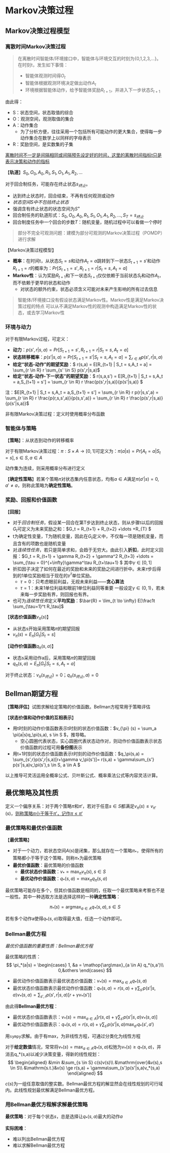 # Markov决策过程

## Markov决策过程模型

### 离散时间Markov决策过程

> 在离散时间智能体/环境接口中，智能体与环境交互的时刻为{0,1,2,3,...}。在时刻t，发生如下事情：
> * 智能体观测时间得$O_t$
> * 智能体根据观测环境决定做出动作$A_t$
> * 环境根据智能体动作，给予智能体奖励$R_{t+1}$，并进入下一步状态$S_{t+1}$

由此得：
* S：状态空间，状态取值的综合
* O：观测空间，观测取值的集合
* A：动作集合
  * 为了分析方便，往往采用一个包括所有可能动作的更大集合，使得每一步动作集合在数学上以同样的字母表示
* R：奖励空间，是实数集的子集

<u>离散时间不一定是间隔相同或间隔预先设定好的时间，这里的离散时间指标t只是表示决策和动作的指标</u>

【**轨道**】$S_0,O_0,A_0,R_1,S_1,O_1,A_1,R_2,...$

对于回合制任务，可能存在终止状态$s_{终止}$。
* 达到终止状态时，回合结束，不再有任何观测或动作
* *状态空间S中不包括终止状态*
* 强调含有终止状态的状态空间为$S^+$
* 回合制任务的轨道形式：$S_0,O_0,A_0,R_1,S_1,O_1,A_1,R_2,...,S_T = s_{终止}$
* 回合制度任务中一个回合的步数$T$：随机变量，随机过程中可以看做一个停时

> 部分不完全可观测问题：建模为部分可观测的Markov决策过程（POMDP）进行求解

【Markov决策过程模型】
* **概率**：在时间t，从状态$S_t = s$和动作$A_t = a$跳转到下一状态$S_{t+1} = s'$和动作$R_{t+1} = r$的概率为：$Pr[S_{t+1} = s',R_{t+1} = r|S_t = s,A_t = a]$
* **Markov性**：认为奖励$R_{t+1}$和下一状态$S_{t+1}$仅仅依赖于当前状态$S_t$和动作$A_t$，而不依赖于更早的状态和动作
  * 对状态的额外约束，状态必须含义可能对未来产生影响的所有过去信息

> 智能体/环境接口没有假设状态满足Markov性。Markov性是满足Markov决策过程的特点
> 可以从不满足Markov性的观测中构造满足Markov性的状态，或去学习Markov性

### 环境与动力

对于有限Markov过程，可定义：
* **动力**：$p(s',r|s,a) = Pr[S_{t+1} = s',R_{t+1} = r|S_t = s,A_t = a]$
* **状态转移概率**：$p(s'|s,a) = Pr[S_{t+1} = s'|S_t = s,A_t = a] = \sum_{r \in R} p(s',r|s,a)$
* **给定“状态-动作”的期望奖励**：$ r(s,a) = E[R_{t+1} | S_t = s,A_t = a] = \sum_{r \in R} r \sum_{s' \in S} p(s',r|s,a)$
* **给定“状态-动作-下一状态”的期望奖励**：$ r(s,a,s') = E[R_{t+1} | S_t = s,A_t = a,S_{t+1} = s'] = \sum_{r \in R} r \frac{p(s',r|s,a)}{p(s'|s,a)} $

注：$E[R_{t+1} | S_t = s,A_t = a,S_{t+1} = s'] = \sum_{r \in R} r p(r|s,s',a) = \sum_{r \in R} r \frac{p(r,s,s',a)}{p(s,s',a)} = \sum_{r \in R} r \frac{p(s',r|s,a)}{p(s'|s,a)}$

非有限Markov决策过程：定义时使用概率分布函数

### 智能体与策略

【**策略**】：从状态到动作的转移概率

对于有限Markov决策过程：$\pi: S \times A \to [0,1]$可定义为：$\pi(a|s) = Pr[A_t=a|S_t=s],s \in S, a\in A$

动作集为连续，则采用概率分布进行定义

【**确定性策略**】若某个策略$\pi$对状态集内任意状态，均有$a \in A$满足$\pi(a'|s) = 0, a' \ne a$，则称此策略为**确定性策略**。

### 奖励、回报和价值函数

【**回报**】
* 对于*回合制任务*，假设某一回合在第T步达到终止状态，则从步骤t以后的回报$G_t$可定义为未来奖励之和：$G_t = R_{t+1} + R_{t+2} +\dots +R_{T} $
* t为确定性变量，T为随机变量，因此在$G_t$定义中，不仅每一项是随机变量，而且含有的项数也是随机变量
* 对*连续性任务*，若只是简单求和，会趋于无穷大。由此引入**折扣**，此时定义回报：$G_t = R_{t+1} + \gamma R_{t+2} + \gamma^2 R_{t+3} +\dots = \sum_{\tau = 0}^{+\infty}\gamma^\tau R_{t+\tau+1} $
  其中$\gamma \in [0,1]$
* 折扣因子决定了如何在最近的奖励和未来的奖励之间进行折中。未来$\tau$步后得到的1单位奖励相当于现在的$\gamma^\tau$单位奖励。
  * $\tau = 0$：只考虑眼前利益，无视未来利益——**贪心算法**
  * $\tau = 1$：未来1单位利益和眼前1单位利益同等重要
  一般设定$\gamma \in (0,1)$，若未来每一步奖励有界，则回报也有界。
* 也可为*连续性任务*定义**平均奖励**：$\bar{R} = \lim_{t \to \infty} E[\frac1t \sum_{\tau=1}^t R_\tau]$

【**状态价值函数**$v_\pi(s)$】
* 从状态s开始采用策略$\pi$的期望回报
* $v_\pi(s) = E_\pi[G_t|S_t = s]$

【**动作价值函数**$q_\pi(s,a)$】
* 状态s采用动作a后，采用策略$\pi$的期望回报
* $q_\pi(s,a) = E_\pi[G_t|S_t=s,A_t=a]$

对于终止状态：$v_{\pi}(s_{终止}) = 0$；$q_{\pi}(s_{终止},a) = 0$

## Bellman期望方程

【**策略评估**】试图求解给定策略的价值函数。Bellman方程常用于策略评估

【**状态价值和动作价值的互相表示**】
* 用t时刻的动作价值函数表示t时刻的状态价值函数：$v_{\pi} (s) = \sum_a \pi(a|s)q_\pi(s,a), s \in S $，推导略。
  * 空心圆圈代表状态，实心圆圈代表状态动作对，则动作价值函数表示状态价值函数的过程可用**备份图**表示
* 用t+1时刻的状态价值函数表示t时刻的动作价值函数：$q_\pi(s,a) = \sum_{s',r}p(s',r|s,a)[r+\gamma v_\pi(s')]= r(s,a) + \gamma\sum_{s'} p(s'|s,a)v_\pi(s'),s \in S, a \in A $

以上推导可灵活运用全概率公式、贝叶斯公式、概率乘法公式等内容灵活计算。

## 最优策略及其性质

定义一个偏序关系：对于两个策略$\pi$和$\pi'$，若对于任意$s \in S$都满足$v_\pi(s) \le v_{\pi'}(s)$，<u>则称策略$\pi$小于等于$\pi'$，记作$\pi \le \pi'$</u>

### 最优策略和最优价值函数

【**最优策略**】
* 对于一个动力，若状态空间$A(s)$是闭集，那么就存在一个策略$\pi_*$，使得所有的策略都小于等于这个策略，则称$\pi_*$为最优策略
* **最优价值函数**：最优策略的价值函数
  * **最优状态价值函数**：$v_* = \max_{\pi} v_\pi(s),s \in S$
  * **最优动作价值函数**：$q_*(s,a) = \max_{\pi} q_\pi(s,a)$

最优策略可能存在多个，但其价值函数是相同的，任取一个最优策略来考察也不是一般性。其中一种选取方法是选择这样的一种**确定性策略**：

$$\pi_*(s) = \mathop{\arg\max}_{a \in A} q_*(s,a),s \in S $$

若有多个动作a使得$q_*(s,a)$取得最大值，任选一个动作即可。

### Bellman最优方程

*最优价值函数的重要性质：Bellman最优方程*

最优策略的性质：
$$
    \pi_*(a|s) = \begin{cases} 
        1, &a = \mathop{\arg\max}_{a \in A} q_*(s,a')\\
        0,&others
    \end{cases}
$$

* 最优动作价值函数表示最优状态价值函数：$v_*(s) = \max_{a\in A} q_*(s,a)$ 
* 最优状态价值函数表示最优动作价值函数：$q_*(s,a) = r(s,a) + \gamma\sum_{s'}p(s'|s,a)v_*(s,a) = \sum_{s',r}p(s',r|s,a)[r+\gamma v_*(s')]$

由此得**Bellman最优方程**：
* 最优状态价值函数表示：$v_*(s) = \max_{a \in A} \left[ r(s,a) + \gamma\sum_{s'}p(s'|s,a)v_*(s,a) \right]$
* 最优动作价值函数表示：$q_*(s,a) = r(s,a) + \gamma\sum_{s'}p(s'|s,a)\max_{a'} q_*(s',a')$

用`sympy`求解。由于有max，为非线性方程，可通过分类化为线性方程

对于**给定数值**情况，常常将$v_*(s) = \max_{a\in A} q_*(s,a)$松弛为$v_*(s) \ge q_*(s,a)$，并消去q_*(s,a)以减少决策变量，得新的线性规划：
$$
    \begin{aligned}
        &\min &\sum_{s \in S} c(s)v(s)\\
        &\mathrm{over}&v(s),s \in S\\
        &\mathrm{s.t.}&v(s) \ge r(s,a) + \gamma\sum_{s'}p(s'|s,a)v_*(s,a)
    \end{aligned}
$$

$c(s)$为一组任意取值的整实数。Bellman最优方程的解显然会在线性规划的可行域内。此线性规划最优解满足Bellman最优方程。

### 用Bellman最优方程解求解最优策略

**最优策略**：对于每个状态$s$，总是选择让$q_*(s,a)$最大的动作$a$

**实际困难**：
* 难以列出Bellman最优方程
* 难以求解Bellman最优方程